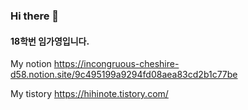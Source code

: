 ### Hi there 👋

<!--
**Limgayoung/Limgayoung** is a ✨ _special_ ✨ repository because its `README.md` (this file) appears on your GitHub profile.

Here are some ideas to get you started:

- 🔭 I’m currently working on ...
- 🌱 I’m currently learning ...
- 👯 I’m looking to collaborate on ...
- 🤔 I’m looking for help with ...
- 💬 Ask me about ...
- 📫 How to reach me: ...
- 😄 Pronouns: ...
- ⚡ Fun fact: ...
-->

#### 18학번 임가영입니다.


My notion
https://incongruous-cheshire-d58.notion.site/9c495199a9294fd08aea83cd2b1c77be

My tistory
https://hihinote.tistory.com/
